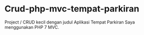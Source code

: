 <h1>Crud-php-mvc-tempat-parkiran</h1> 
<p>Project / CRUD kecil dengan judul Aplikasi Tempat Parkiran Saya menggunakan PHP 7 MVC.</p>
